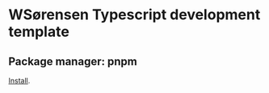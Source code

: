 # WSørensen Typescript development template

## Package manager: pnpm

[Install](https://pnpm.io/installation).
